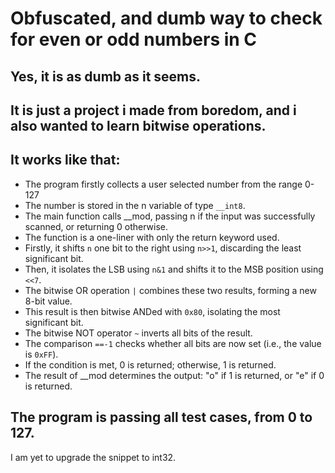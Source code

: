 # Obfuscated, and dumb way to check for even or odd numbers in C

## Yes, it is as dumb as it seems.

## It is just a project i made from boredom, and i also wanted to learn bitwise operations.

## It works like that:
- The program firstly collects a user selected number from the range 0-127
- The number is stored in the n variable of type ```__int8```.
- The main function calls __mod, passing n if the input was successfully scanned, or returning 0 otherwise.
- The function is a one-liner with only the return keyword used.
- Firstly, it shifts ```n``` one bit to the right using ```n>>1```, discarding the least significant bit.
- Then, it isolates the LSB using ```n&1``` and shifts it to the MSB position using ```<<7```.
- The bitwise OR operation ```|``` combines these two results, forming a new 8-bit value.
- This result is then bitwise ANDed with ```0x80```, isolating the most significant bit.
- The bitwise NOT operator ```~``` inverts all bits of the result.
- The comparison ```==-1``` checks whether all bits are now set (i.e., the value is ```0xFF```).
- If the condition is met, 0 is returned; otherwise, 1 is returned.
- The result of __mod determines the output: "o" if 1 is returned, or "e" if 0 is returned.

## The program is passing all test cases, from 0 to 127.

I am yet to upgrade the snippet to int32.
  
